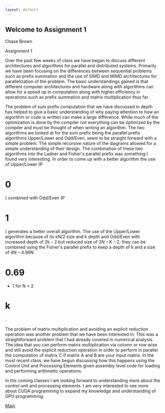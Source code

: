 ```yaml
---
layout: default
---
```


## Welcome to Assignment 1

Chase Brown

Assignment 1

Over the past few weeks of class we have began to discuss different architectures and algorithms for parallel and distributed systems. Primarily we have been focusing on the differences between sequential problems such as prefix summation and the use of SIMD and MIMD architectures for parallelization of the problem. The basic understandings gained is that different computer architectures and hardware along with algorithms can allow for a speed up in computation along with higher efficiency in operations such as prefix summation and matrix multiplication thus far.

The problem of sum prefix computation that we have discussed in depth has helped to give a basic understanding of why paying attention to how an algorithm or code is written can make a large difference. While much of the optimization is done by the compiler not everything can be optimized by the compiler and must be thought of when writing an algorithm. The two algorithms we looked at for the sum prefix being the parallel prefix algorithms Upper/Lower and Odd/Even, seem to be straight forward with a simple problem. The simple recursive nature of the diagrams allowed for a simple understanding of their design. The combination of these two algorithms into the Ladner and Fisher&#39;s parallel prefix was something I found very interesting. In order to come up with a better algorithm the use of Upper/Lower (P

# 0
) combined with Odd/Even (P
# 1
­) generates a better overall algorithm. The use of the Upper/Lower algorithm because of its kN/2 size and k depth and Odd/Even with increased depth of 2k – 2 but reduced size of 2N – K – 2, they can be combined using the Fisher&#39;s parallel prefix to keep a depth of k and a size of 4N – 4.96N
# 0.69
 + 1 for N = 2
# k
.

The problem of matrix multiplication and avoiding an explicit reduction operation was another problem that we have been interested in. This was a straightforward problem that I had already covered in numerical analysis. The idea that you can perform matrix multiplication via column or row wise and still avoid the explicit reduction operation in order to perform in parallel the computation of matrix C if matrix A and B are your input matrix. In the most recent class, we have begun discussing how this happens using the Control Unit and Processing Elements given assembly level code for loading and performing arithmetic operations.

In the coming classes I am looking forward to understanding more about the control unit and processing elements. I am very interested to see more about CUDA programming to expand my knowledge and understanding of GPU programming.

[Main](./)
